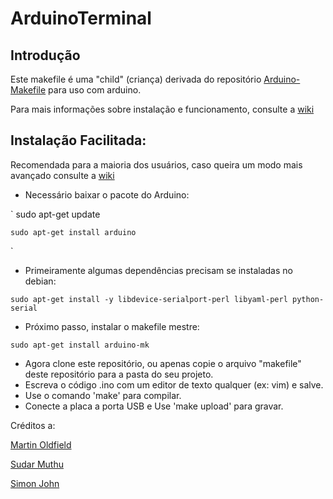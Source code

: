 # ArduinoTerminal

## Introdução

Este makefile é uma "child" (criança) derivada do repositório [Arduino-Makefile](https://github.com/sudar/Arduino-Makefile) para uso com arduino.

Para mais informações sobre instalação e funcionamento, consulte a [wiki](https://github.com/alessonrenato/ArduinoTerminal/wiki)

## Instalação Facilitada:

Recomendada para a maioria dos usuários, caso queira um modo mais avançado consulte a [wiki](https://github.com/alessonrenato/ArduinoTerminal/wiki)

- Necessário baixar o pacote do Arduino:

`
    sudo apt-get update

    sudo apt-get install arduino
`

- Primeiramente algumas dependências precisam se instaladas no debian:

`
    sudo apt-get install -y libdevice-serialport-perl libyaml-perl python-serial
`

- Próximo passo, instalar o makefile mestre:

`
    sudo apt-get install arduino-mk
`

- Agora clone este repositório, ou apenas copie o arquivo "makefile" deste repositório para a pasta do seu projeto.
- Escreva o código .ino com um editor de texto qualquer (ex: vim) e salve.
- Use o comando 'make' para compilar.
- Conecte a placa a porta USB e Use 'make upload' para gravar.

Créditos a:

[Martin Oldfield](http://mjo.tc/atelier/2009/02/arduino-cli.html)

[Sudar Muthu](http://hardwarefun.com/tutorials/compiling-arduino-sketches-using-makefile)

[Simon John](https://github.com/sej7278)
